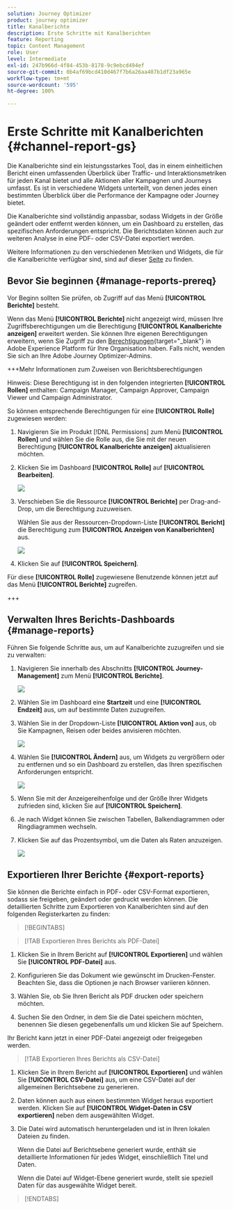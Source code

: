 ```yaml
---
solution: Journey Optimizer
product: journey optimizer
title: Kanalberichte
description: Erste Schritte mit Kanalberichten
feature: Reporting
topic: Content Management
role: User
level: Intermediate
exl-id: 247b966d-4f84-453b-8178-9c9ebcd494ef
source-git-commit: 0b4af69bcd410d467f7b6a26aa407b1df23a965e
workflow-type: tm+mt
source-wordcount: '595'
ht-degree: 100%

---
```


# Erste Schritte mit Kanalberichten {#channel-report-gs}

Die Kanalberichte sind ein leistungsstarkes Tool, das in einem einheitlichen Bericht einen umfassenden Überblick über Traffic- und Interaktionsmetriken für jeden Kanal bietet und alle Aktionen aller Kampagnen und Journeys umfasst. Es ist in verschiedene Widgets unterteilt, von denen jedes einen bestimmten Überblick über die Performance der Kampagne oder Journey bietet.

Die Kanalberichte sind vollständig anpassbar, sodass Widgets in der Größe geändert oder entfernt werden können, um ein Dashboard zu erstellen, das spezifischen Anforderungen entspricht. Die Berichtsdaten können auch zur weiteren Analyse in eine PDF- oder CSV-Datei exportiert werden.

Weitere Informationen zu den verschiedenen Metriken und Widgets, die für die Kanalberichte verfügbar sind, sind auf dieser [Seite](channel-report.md) zu finden.

## Bevor Sie beginnen {#manage-reports-prereq}

Vor Beginn sollten Sie prüfen, ob Zugriff auf das Menü **[!UICONTROL Berichte]** besteht.

Wenn das Menü **[!UICONTROL Berichte]** nicht angezeigt wird, müssen Ihre Zugriffsberechtigungen um die Berechtigung **[!UICONTROL Kanalberichte anzeigen]** erweitert werden. Sie können Ihre eigenen Berechtigungen erweitern, wenn Sie Zugriff zu den [Berechtigungen](https://experienceleague.adobe.com/docs/experience-platform/access-control/home.html?lang=de){target="_blank"} in Adobe Experience Platform für Ihre Organisation haben. Falls nicht, wenden Sie sich an Ihre Adobe Journey Optimizer-Admins.

+++Mehr Informationen zum Zuweisen von Berichtsberechtigungen

Hinweis: Diese Berechtigung ist in den folgenden integrierten **[!UICONTROL Rollen]** enthalten: Campaign Manager, Campaign Approver, Campaign Viewer und Campaign Administrator.

So können entsprechende Berechtigungen für eine **[!UICONTROL Rolle]** zugewiesen werden:

1. Navigieren Sie im Produkt [!DNL Permissions] zum Menü **[!UICONTROL Rollen]** und wählen Sie die Rolle aus, die Sie mit der neuen Berechtigung **[!UICONTROL Kanalberichte anzeigen]** aktualisieren möchten.

1. Klicken Sie im Dashboard **[!UICONTROL Rolle]** auf **[!UICONTROL Bearbeiten]**.

   ![](assets/channel_permission_1.png)

1. Verschieben Sie die Ressource **[!UICONTROL Berichte]** per Drag-and-Drop, um die Berechtigung zuzuweisen.

   Wählen Sie aus der Ressourcen-Dropdown-Liste **[!UICONTROL Bericht]** die Berechtigung zum **[!UICONTROL Anzeigen von Kanalberichten]** aus.

   ![](assets/channel_permission_2.png)

1. Klicken Sie auf **[!UICONTROL Speichern]**.

Für diese **[!UICONTROL Rolle]** zugewiesene Benutzende können jetzt auf das Menü **[!UICONTROL Berichte]** zugreifen.

+++

## Verwalten Ihres Berichts-Dashboards {#manage-reports}

Führen Sie folgende Schritte aus, um auf Kanalberichte zuzugreifen und sie zu verwalten:

1. Navigieren Sie innerhalb des Abschnitts **[!UICONTROL Journey-Management]** zum Menü **[!UICONTROL Berichte]**.

   ![](assets/channel_report_1.png)

1. Wählen Sie im Dashboard eine **Startzeit** und eine **[!UICONTROL Endzeit]** aus, um auf bestimmte Daten zuzugreifen.

1. Wählen Sie in der Dropdown-Liste **[!UICONTROL Aktion von]** aus, ob Sie Kampagnen, Reisen oder beides anvisieren möchten.

   ![](assets/channel_report_2.png)

1. Wählen Sie **[!UICONTROL Ändern]** aus, um Widgets zu vergrößern oder zu entfernen und so ein Dashboard zu erstellen, das Ihren spezifischen Anforderungen entspricht.

   ![](assets/channel_report_3.png)

1. Wenn Sie mit der Anzeigereihenfolge und der Größe Ihrer Widgets zufrieden sind, klicken Sie auf **[!UICONTROL Speichern]**.

1. Je nach Widget können Sie zwischen Tabellen, Balkendiagrammen oder Ringdiagrammen wechseln.

1. Klicken Sie auf das Prozentsymbol, um die Daten als Raten anzuzeigen.

   ![](assets/channel_report_4.png)

## Exportieren Ihrer Berichte {#export-reports}

Sie können die Berichte einfach in PDF- oder CSV-Format exportieren, sodass sie freigeben, geändert oder gedruckt werden können. Die detaillierten Schritte zum Exportieren von Kanalberichten sind auf den folgenden Registerkarten zu finden:

>[!BEGINTABS]

>[!TAB Exportieren Ihres Berichts als PDF-Datei]

1. Klicken Sie in Ihrem Bericht auf **[!UICONTROL Exportieren]** und wählen Sie **[!UICONTROL PDF-Datei]** aus.

1. Konfigurieren Sie das Dokument wie gewünscht im Drucken-Fenster. Beachten Sie, dass die Optionen je nach Browser variieren können.

1. Wählen Sie, ob Sie Ihren Bericht als PDF drucken oder speichern möchten.

1. Suchen Sie den Ordner, in dem Sie die Datei speichern möchten, benennen Sie diesen gegebenenfalls um und klicken Sie auf Speichern.

Ihr Bericht kann jetzt in einer PDF-Datei angezeigt oder freigegeben werden.

>[!TAB Exportieren Ihres Berichts als CSV-Datei]

1. Klicken Sie in Ihrem Bericht auf **[!UICONTROL Exportieren]** und wählen Sie **[!UICONTROL CSV-Datei]** aus, um eine CSV-Datei auf der allgemeinen Berichtsebene zu generieren.

1. Daten können auch aus einem bestimmten Widget heraus exportiert werden. Klicken Sie auf **[!UICONTROL Widget-Daten in CSV exportieren]** neben dem ausgewählten Widget.

1. Die Datei wird automatisch heruntergeladen und ist in Ihren lokalen Dateien zu finden.

   Wenn die Datei auf Berichtsebene generiert wurde, enthält sie detaillierte Informationen für jedes Widget, einschließlich Titel und Daten.

   Wenn die Datei auf Widget-Ebene generiert wurde, stellt sie speziell Daten für das ausgewählte Widget bereit.

>[!ENDTABS]
